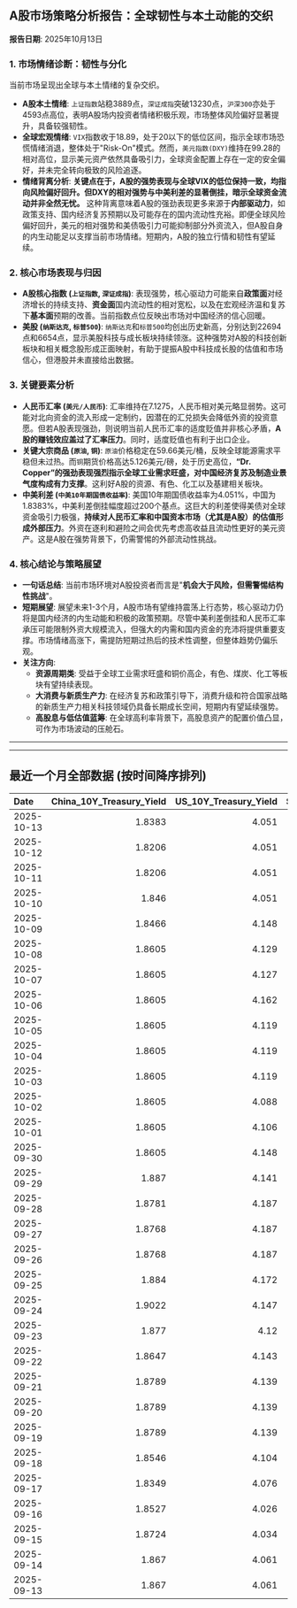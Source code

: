 ## A股市场策略分析报告：全球韧性与本土动能的交织

**报告日期**: 2025年10月13日

### 1. 市场情绪诊断：韧性与分化

当前市场呈现出全球与本土情绪的复杂交织。

*   **A股本土情绪**: `上证指数`站稳3889点，`深证成指`突破13230点，`沪深300`亦处于4593点高位，表明A股场内投资者情绪积极乐观，市场整体风险偏好显著提升，具备较强韧性。
*   **全球宏观情绪**: `VIX`指数收于18.89，处于20以下的低位区间，指示全球市场恐慌情绪消退，整体处于"Risk-On"模式。然而，`美元指数(DXY)`维持在99.28的相对高位，显示美元资产依然具备吸引力，全球资金配置上存在一定的安全偏好，并未完全转向极致的风险追逐。
*   **情绪背离分析**: **关键点在于，A股的强势表现与全球VIX的低位保持一致，均指向风险偏好回升。但DXY的相对强势与中美利差的显著倒挂，暗示全球资金流动并非全然无忧。** 这种背离意味着A股的强劲表现更多来源于**内部驱动力**，如政策支持、国内经济复苏预期以及可能存在的国内流动性充裕。即便全球风险偏好回升，美元的相对强势和美债吸引力可能抑制部分外资流入，但A股自身的内生动能足以支撑当前市场情绪。短期内，A股的独立行情和韧性有望延续。

### 2. 核心市场表现与归因

*   **A股核心指数 (`上证指数`, `深证成指`)**: 表现强势，核心驱动力可能来自**政策面**对经济增长的持续支持、**资金面**国内流动性的相对宽松，以及在宏观经济温和复苏下**基本面**预期的改善。当前指数点位反映出市场对中国经济的信心回暖。
*   **美股 (`纳斯达克`, `标普500`)**: `纳斯达克`和`标普500`均创出历史新高，分别达到22694点和6654点，显示美股科技与成长板块持续领涨。这种强势对A股的科技创新板块和相关概念股形成正面映射，有助于提振A股中科技成长股的估值和市场信心，但港股并未直接给出数据。

### 3. 关键要素分析

*   **人民币汇率 (`美元/人民币`)**: 汇率维持在7.1275，人民币相对美元略显弱势。这可能对北向资金的流入形成一定制约，因潜在的汇兑损失会降低外资的投资意愿。但若A股表现强劲，则说明当前人民币汇率的适度贬值并非核心矛盾，**A股的赚钱效应盖过了汇率压力**。同时，适度贬值也有利于出口企业。
*   **关键大宗商品 (`原油`, `铜`)**: `原油`价格稳定在59.66美元/桶，反映全球能源需求平稳但未过热。而`铜`期货价格高达5.126美元/磅，处于历史高位，**“Dr. Copper”的强劲表现强烈指示全球工业需求旺盛，对中国经济复苏及制造业景气度构成有力支撑**。这利好A股的资源、有色、化工以及基建相关板块。
*   **中美利差 (`中美10年期国债收益率`)**: 美国10年期国债收益率为4.051%，中国为1.8383%，中美利差倒挂幅度超过200个基点。这巨大的利差使得美债对全球资金吸引力极强，**持续对人民币汇率和中国资本市场（尤其是A股）的估值形成外部压力**。外资在逐利和避险之间会优先考虑高收益且流动性更好的美元资产。这是A股在强势背景下，仍需警惕的外部流动性挑战。

### 4. 核心结论与策略展望

*   **一句话总结**: 当前市场环境对A股投资者而言是"**机会大于风险，但需警惕结构性挑战**"。
*   **短期展望**: 展望未来1-3个月，A股市场有望维持震荡上行态势，核心驱动力仍将是国内经济的内生动能和积极的政策预期。尽管中美利差倒挂和人民币汇率承压可能限制外资大规模流入，但强大的内需和国内资金的充沛将提供重要支撑。市场情绪高涨下，需提防短期过热后的技术性调整，但整体趋势仍偏乐观。
*   **关注方向**:
    *   **资源周期类**: 受益于全球工业需求旺盛和铜价高企，有色、煤炭、化工等板块有望持续表现。
    *   **大消费与新质生产力**: 在经济复苏和政策引导下，消费升级和符合国家战略的新质生产力相关科技领域仍具备长期成长空间，短期内有望延续强势。
    *   **高股息与低估值蓝筹**: 在全球高利率背景下，高股息资产的配置价值凸显，可作为市场波动的压舱石。

---

---

## 最近一个月全部数据 (按时间降序排列)

| Date       |   China_10Y_Treasury_Yield |   US_10Y_Treasury_Yield |   Shanghai_Composite_Index |   CSI_300_Index |   Shenzhen_Component_Index |   GOLD_spot_price |   OIL_price |   ALUMINUM_future |   BTC_price |   USD_CNY_exchange_rate |   Commodity_Index_ETF |   US_Dollar_Index |   ETH_price |   LEAN_HOGS_future |   COPPER_future |   High_Yield_Bond_ETF |   LIVE_CATTLE_future |   GOLD_near_month_future |   NATURAL_GAS_future |   PLATINUM_future |   SILVER_future |   Long_Term_Treasury_ETF |   CORN_future |   SOYBEANS_future |   WHEAT_future |   SP500_close |   NASDAQ_close |   VIX_close |   GOLD_basis_spot_vs_near |
|:-----------|---------------------------:|------------------------:|---------------------------:|----------------:|---------------------------:|------------------:|------------:|------------------:|------------:|------------------------:|----------------------:|------------------:|------------:|-------------------:|----------------:|----------------------:|---------------------:|-------------------------:|---------------------:|------------------:|----------------:|-------------------------:|--------------:|------------------:|---------------:|--------------:|---------------:|------------:|--------------------------:|
| 2025-10-13 |                     1.8383 |                   4.051 |                    3889.5  |         4593.98 |                    13231.5 |            4127.1 |       59.66 |           2694.25 |      115922 |                  7.1275 |                22.345 |            99.283 |     4269.82 |             84.825 |          5.126  |               80.44   |              244.55  |                   4127   |                3.096 |            1682.9 |          50.55  |                  90.57   |        410.5  |           1025.75 |         496.75 |       6654.72 |        22694.6 |       18.89 |                  0.100098 |
| 2025-10-12 |                     1.8206 |                   4.051 |                    3897.03 |         4616.83 |                    13355.4 |            3975.9 |       58.9  |           2603.5  |      115170 |                  7.1275 |                22.07  |            98.98  |     4164.43 |             97     |          4.8485 |               79.95   |              238.475 |                   3975.9 |                3.106 |            1600.7 |          46.938 |                  90.62   |        413    |           1006.75 |         498.5  |       6552.51 |        22204.4 |       21.66 |                  0        |
| 2025-10-11 |                     1.8206 |                   4.051 |                    3897.03 |         4616.83 |                    13355.4 |            3975.9 |       58.9  |           2603.5  |      110808 |                  7.1275 |                22.07  |            98.98  |     3750.61 |             97     |          4.8485 |               79.95   |              238.475 |                   3975.9 |                3.106 |            1600.7 |          46.938 |                  90.62   |        413    |           1006.75 |         498.5  |       6552.51 |        22204.4 |       21.66 |                  0        |
| 2025-10-10 |                     1.846  |                   4.051 |                    3897.03 |         4616.83 |                    13355.4 |            3975.9 |       58.9  |           2603.5  |      113214 |                  7.1275 |                22.07  |            98.98  |     3843.01 |             97     |          4.8485 |               79.95   |              238.475 |                   3975.9 |                3.106 |            1600.7 |          46.938 |                  90.62   |        413    |           1006.75 |         498.5  |       6552.51 |        22204.4 |       21.66 |                  0        |
| 2025-10-09 |                     1.8466 |                   4.148 |                    3933.97 |         4709.48 |                    13725.6 |            3946.3 |       61.51 |           2727.75 |      121706 |                  7.1185 |                22.55  |            99.54  |     4369.14 |             97     |          5.0755 |               80.42   |              235.025 |                   3946.3 |                3.269 |            1634.1 |          46.85  |                  89.18   |        418.25 |           1022.25 |         506.5  |       6735.11 |        23024.6 |       16.43 |                  0        |
| 2025-10-08 |                     1.8605 |                   4.129 |                    3882.78 |         4640.69 |                    13526.5 |            4043.3 |       62.55 |           2681.25 |      123355 |                  7.119  |                22.76  |            98.85  |     4527.65 |             97.625 |          5.046  |               80.65   |              233.85  |                   4043.3 |                3.333 |            1678   |          48.656 |                  89.25   |        422    |           1029.5  |         507.25 |       6753.72 |        23043.4 |       16.3  |                  0        |
| 2025-10-07 |                     1.8605 |                   4.127 |                    3882.78 |         4640.69 |                    13526.5 |            3976.6 |       61.73 |           2662    |      121451 |                  7.119  |                22.73  |            98.58  |     4451.15 |             97.85  |          5.048  |               80.77   |              233.1   |                   3976.6 |                3.498 |            1626.6 |          47.179 |                  89.18   |        419.75 |           1022    |         506.75 |       6714.59 |        22788.4 |       17.24 |                  0        |
| 2025-10-06 |                     1.8605 |                   4.162 |                    3882.78 |         4640.69 |                    13526.5 |            3948.5 |       61.69 |           2636.25 |      124753 |                  7.119  |                22.64  |            98.11  |     4687.77 |             98.325 |          4.987  |               80.86   |              231.875 |                   3948.5 |                3.357 |            1634.9 |          48.082 |                  88.67   |        421.75 |           1017.75 |         512.75 |       6740.28 |        22941.7 |       16.37 |                  0        |
| 2025-10-05 |                     1.8605 |                   4.119 |                    3882.78 |         4640.69 |                    13526.5 |            3880.8 |       60.88 |           2612.75 |      123513 |                  7.119  |                22.41  |            97.72  |     4515.42 |             98.975 |          5.058  |               80.84   |              231.025 |                   3880.8 |                3.324 |            1619.3 |          47.597 |                  89.38   |        419    |           1018    |         515.25 |       6715.79 |        22780.5 |       16.65 |                  0        |
| 2025-10-04 |                     1.8605 |                   4.119 |                    3882.78 |         4640.69 |                    13526.5 |            3880.8 |       60.88 |           2612.75 |      122425 |                  7.119  |                22.41  |            97.72  |     4489.2  |             98.975 |          5.058  |               80.84   |              231.025 |                   3880.8 |                3.324 |            1619.3 |          47.597 |                  89.38   |        419    |           1018    |         515.25 |       6715.79 |        22780.5 |       16.65 |                  0        |
| 2025-10-03 |                     1.8605 |                   4.119 |                    3882.78 |         4640.69 |                    13526.5 |            3880.8 |       60.88 |           2612.75 |      122267 |                  7.119  |                22.41  |            97.72  |     4514.87 |             98.975 |          5.058  |               80.84   |              231.025 |                   3880.8 |                3.324 |            1619.3 |          47.597 |                  89.38   |        419    |           1018    |         515.25 |       6715.79 |        22780.5 |       16.65 |                  0        |
| 2025-10-02 |                     1.8605 |                   4.088 |                    3882.78 |         4640.69 |                    13526.5 |            3839.7 |       60.48 |           2596.5  |      120681 |                  7.119  |                22.34  |            97.85  |     4487.92 |             98.675 |          4.898  |               80.93   |              230.525 |                   3839.7 |                3.442 |            1563.8 |          46     |                  89.55   |        421.75 |           1023.75 |         514.75 |       6715.35 |        22844.1 |       16.63 |                  0        |
| 2025-10-01 |                     1.8605 |                   4.106 |                    3882.78 |         4640.69 |                    13526.5 |            3867.5 |       61.78 |           2597.5  |      118649 |                  7.119  |                22.49  |            97.71  |     4351.11 |             98.425 |          4.8305 |               80.96   |              231.1   |                   3867.5 |                3.476 |            1569.9 |          47.29  |                  89.29   |        416.5  |           1013    |         509.25 |       6711.2  |        22755.2 |       16.29 |                  0        |
| 2025-09-30 |                     1.8605 |                   4.148 |                    3882.78 |         4640.69 |                    13526.5 |            3840.8 |       62.37 |           2594    |      114056 |                  7.1194 |                22.53  |            97.77  |     4145.96 |             99.85  |          4.805  |               80.809  |              231.85  |                   3840.8 |                3.303 |            1584.6 |          46.253 |                  89.06   |        415.5  |           1001.75 |         508    |       6688.46 |        22660   |       16.28 |                  0        |
| 2025-09-29 |                     1.887  |                   4.141 |                    3862.53 |         4620.05 |                    13479.4 |            3820.9 |       63.45 |           2583.5  |      114400 |                  7.1328 |                22.62  |            97.91  |     4217.34 |            101.15  |          4.841  |               80.8389 |              231.325 |                   3820.9 |                3.267 |            1609.3 |          46.612 |                  89.3191 |        421.5  |           1010.5  |         519.5  |       6661.21 |        22591.2 |       16.12 |                  0        |
| 2025-09-28 |                     1.8781 |                   4.187 |                    3828.11 |         4550.05 |                    13209   |            3775.3 |       65.72 |           2544.75 |      112123 |                  7.1338 |                22.81  |            98.15  |     4141.48 |            101.5   |          4.7155 |               80.6995 |              231.8   |                   3776.2 |                2.835 |            1582.7 |          46.221 |                  88.5916 |        422    |           1013.75 |         519.75 |       6643.7  |        22484.1 |       15.29 |                 -0.899902 |
| 2025-09-27 |                     1.8768 |                   4.187 |                    3828.11 |         4550.05 |                    13209   |            3775.3 |       65.72 |           2544.75 |      109682 |                  7.1338 |                22.81  |            98.15  |     4018.66 |            101.5   |          4.7155 |               80.6995 |              231.8   |                   3776.2 |                2.835 |            1582.7 |          46.221 |                  88.5916 |        422    |           1013.75 |         519.75 |       6643.7  |        22484.1 |       15.29 |                 -0.899902 |
| 2025-09-26 |                     1.8768 |                   4.187 |                    3828.11 |         4550.05 |                    13209   |            3775.3 |       65.72 |           2544.75 |      109713 |                  7.1338 |                22.81  |            98.15  |     4035.89 |            101.5   |          4.7155 |               80.6995 |              231.8   |                   3776.2 |                2.835 |            1582.7 |          46.221 |                  88.5916 |        422    |           1013.75 |         519.75 |       6643.7  |        22484.1 |       15.29 |                 -0.899902 |
| 2025-09-25 |                     1.884  |                   4.172 |                    3853.3  |         4593.49 |                    13445.9 |            3736.9 |       64.98 |           2551    |      109049 |                  7.1315 |                22.8   |            98.55  |     3868.33 |            100.1   |          4.7    |               80.5403 |              232.05  |                   3738.7 |                2.904 |            1530.7 |          44.697 |                  88.6714 |        425.75 |           1012.25 |         527    |       6604.72 |        22384.7 |       16.74 |                 -1.80005  |
| 2025-09-24 |                     1.9022 |                   4.147 |                    3853.64 |         4566.07 |                    13356.1 |            3732.1 |       64.99 |           2533.5  |      113329 |                  7.1116 |                22.64  |            97.87  |     4153.47 |             99.425 |          4.7525 |               80.7692 |              234.05  |                   3735   |                2.858 |            1484.5 |          43.777 |                  88.6714 |        424.25 |           1009    |         519.5  |       6637.97 |        22497.9 |       16.18 |                 -2.8999   |
| 2025-09-23 |                     1.877  |                   4.12  |                    3821.83 |         4519.78 |                    13119.8 |            3780.6 |       63.41 |           2522    |      112014 |                  7.114  |                22.49  |            97.26  |     4165.5  |            100.525 |          4.5845 |               80.8787 |              235.6   |                   3784.2 |                2.853 |            1504.2 |          44.192 |                  89.0102 |        426.25 |           1012    |         520.5  |       6656.92 |        22573.5 |       16.64 |                 -3.59985  |
| 2025-09-22 |                     1.8647 |                   4.143 |                    3828.58 |         4522.61 |                    13158   |            3740.7 |       62.64 |           2530.25 |      112749 |                  7.1129 |                22.26  |            97.33  |     4202.88 |             98.8   |          4.573  |               80.9384 |              237.15  |                   3744.8 |                2.806 |            1423.7 |          43.799 |                  88.3923 |        421.75 |           1011    |         510.75 |       6693.75 |        22789   |       16.1  |                 -4.1001   |
| 2025-09-21 |                     1.8789 |                   4.139 |                    3820.09 |         4501.92 |                    13070.9 |            3671.5 |       62.68 |           2559.75 |      115306 |                  7.1129 |                22.26  |            97.64  |     4451.33 |             97.975 |          4.569  |               80.8787 |              233.575 |                   3676   |                2.888 |            1414.3 |          42.536 |                  88.7112 |        424    |           1025.5  |         522.5  |       6664.36 |        22631.5 |       15.45 |                 -4.5      |
| 2025-09-20 |                     1.8789 |                   4.139 |                    3820.09 |         4501.92 |                    13070.9 |            3671.5 |       62.68 |           2559.75 |      115722 |                  7.1129 |                22.26  |            97.64  |     4482.27 |             97.975 |          4.569  |               80.8787 |              233.575 |                   3676   |                2.888 |            1414.3 |          42.536 |                  88.7112 |        424    |           1025.5  |         522.5  |       6664.36 |        22631.5 |       15.45 |                 -4.5      |
| 2025-09-19 |                     1.8789 |                   4.139 |                    3820.09 |         4501.92 |                    13070.9 |            3671.5 |       62.68 |           2559.75 |      115689 |                  7.1129 |                22.26  |            97.64  |     4470.92 |             97.975 |          4.569  |               80.8787 |              233.575 |                   3676   |                2.888 |            1414.3 |          42.536 |                  88.7112 |        424    |           1025.5  |         522.5  |       6664.36 |        22631.5 |       15.45 |                 -4.5      |
| 2025-09-18 |                     1.8546 |                   4.104 |                    3831.66 |         4498.11 |                    13075.7 |            3643.7 |       63.57 |           2579    |      117137 |                  7.1033 |                22.44  |            97.35  |     4589.92 |             97.475 |          4.541  |               80.8488 |              232.375 |                   3648.7 |                2.939 |            1397.4 |          41.707 |                  88.8806 |        423.75 |           1037.5  |         524.25 |       6631.96 |        22470.7 |       15.7  |                 -5        |
| 2025-09-17 |                     1.8349 |                   4.076 |                    3876.34 |         4551.02 |                    13215.5 |            3681.8 |       64.05 |           2583.75 |      116469 |                  7.1142 |                22.54  |            96.87  |     4592.73 |             97.325 |          4.571  |               80.6697 |              231.1   |                   3688   |                3.1   |            1372.7 |          41.722 |                  89.8074 |        426.75 |           1043.75 |         528.25 |       6600.35 |        22261.3 |       15.72 |                 -6.19995  |
| 2025-09-16 |                     1.8527 |                   4.026 |                    3861.86 |         4523.34 |                    13064   |            3688.9 |       64.52 |           2614.75 |      116843 |                  7.1185 |                22.78  |            96.63  |     4503.56 |             97.375 |          4.633  |               80.7493 |              233.45  |                   3695.5 |                3.103 |            1398.5 |          42.471 |                  90.0366 |        429.5  |           1049.75 |         534    |       6606.76 |        22334   |       16.36 |                 -6.6001   |
| 2025-09-15 |                     1.8724 |                   4.034 |                    3860.5  |         4533.06 |                    13005.8 |            3682.2 |       63.3  |           2591    |      115445 |                  7.1242 |                22.55  |            97.3   |     4526.82 |             97.525 |          4.6555 |               80.809  |              234.6   |                   3689.5 |                3.043 |            1412.8 |          42.517 |                  89.8473 |        423.25 |           1042.75 |         525    |       6615.28 |        22348.8 |       15.69 |                 -7.30005  |
| 2025-09-14 |                     1.867  |                   4.061 |                    3870.6  |         4522    |                    12924.1 |            3649.4 |       62.69 |           2583.75 |      115408 |                  7.1184 |                22.35  |            97.55  |     4609.6  |             97.125 |          4.5885 |               80.5801 |              229.975 |                   3657.3 |                2.941 |            1407.3 |          42.387 |                  89.638  |        399    |           1025.75 |         503    |       6584.29 |        22141.1 |       14.76 |                 -7.90015  |
| 2025-09-13 |                     1.867  |                   4.061 |                    3870.6  |         4522    |                    12924.1 |            3649.4 |       62.69 |           2583.75 |      115951 |                  7.1184 |                22.35  |            97.55  |     4668.18 |             97.125 |          4.5885 |               80.5801 |              229.975 |                   3657.3 |                2.941 |            1407.3 |          42.387 |                  89.638  |        399    |           1025.75 |         503    |       6584.29 |        22141.1 |       14.76 |                 -7.90015  |